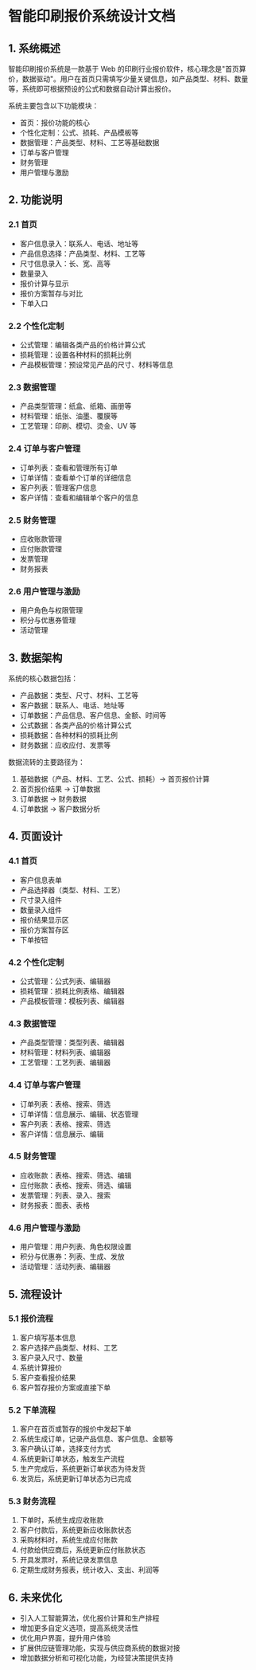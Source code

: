 # 智能印刷报价系统设计文档

## 1. 系统概述

智能印刷报价系统是一款基于 Web 的印刷行业报价软件，核心理念是"首页算价，数据驱动"。用户在首页只需填写少量关键信息，如产品类型、材料、数量等，系统即可根据预设的公式和数据自动计算出报价。

系统主要包含以下功能模块：

- 首页：报价功能的核心
- 个性化定制：公式、损耗、产品模板等
- 数据管理：产品类型、材料、工艺等基础数据
- 订单与客户管理
- 财务管理  
- 用户管理与激励

## 2. 功能说明

### 2.1 首页

- 客户信息录入：联系人、电话、地址等
- 产品信息选择：产品类型、材料、工艺等
- 尺寸信息录入：长、宽、高等
- 数量录入
- 报价计算与显示
- 报价方案暂存与对比
- 下单入口

### 2.2 个性化定制

- 公式管理：编辑各类产品的价格计算公式
- 损耗管理：设置各种材料的损耗比例
- 产品模板管理：预设常见产品的尺寸、材料等信息

### 2.3 数据管理

- 产品类型管理：纸盒、纸箱、画册等
- 材料管理：纸张、油墨、覆膜等
- 工艺管理：印刷、模切、烫金、UV 等

### 2.4 订单与客户管理

- 订单列表：查看和管理所有订单
- 订单详情：查看单个订单的详细信息
- 客户列表：管理客户信息
- 客户详情：查看和编辑单个客户的信息

### 2.5 财务管理

- 应收账款管理
- 应付账款管理
- 发票管理
- 财务报表

### 2.6 用户管理与激励

- 用户角色与权限管理
- 积分与优惠券管理
- 活动管理

## 3. 数据架构

系统的核心数据包括：

- 产品数据：类型、尺寸、材料、工艺等
- 客户数据：联系人、电话、地址等
- 订单数据：产品信息、客户信息、金额、时间等
- 公式数据：各类产品的价格计算公式
- 损耗数据：各种材料的损耗比例
- 财务数据：应收应付、发票等

数据流转的主要路径为：

1. 基础数据（产品、材料、工艺、公式、损耗）→ 首页报价计算
2. 首页报价结果 → 订单数据
3. 订单数据 → 财务数据
4. 订单数据 → 客户数据分析

## 4. 页面设计

### 4.1 首页

- 客户信息表单
- 产品选择器（类型、材料、工艺）
- 尺寸录入组件
- 数量录入组件
- 报价结果显示区
- 报价方案暂存区
- 下单按钮

### 4.2 个性化定制

- 公式管理：公式列表、编辑器
- 损耗管理：损耗比例表格、编辑器
- 产品模板管理：模板列表、编辑器

### 4.3 数据管理

- 产品类型管理：类型列表、编辑器
- 材料管理：材料列表、编辑器
- 工艺管理：工艺列表、编辑器

### 4.4 订单与客户管理

- 订单列表：表格、搜索、筛选
- 订单详情：信息展示、编辑、状态管理
- 客户列表：表格、搜索、筛选
- 客户详情：信息展示、编辑

### 4.5 财务管理

- 应收账款：表格、搜索、筛选、编辑
- 应付账款：表格、搜索、筛选、编辑
- 发票管理：列表、录入、搜索
- 财务报表：图表、表格

### 4.6 用户管理与激励

- 用户管理：用户列表、角色权限设置
- 积分与优惠券：列表、生成、发放
- 活动管理：活动列表、编辑器

## 5. 流程设计

### 5.1 报价流程

1. 客户填写基本信息
2. 客户选择产品类型、材料、工艺
3. 客户录入尺寸、数量
4. 系统计算报价
5. 客户查看报价结果
6. 客户暂存报价方案或直接下单

### 5.2 下单流程

1. 客户在首页或暂存的报价中发起下单
2. 系统生成订单，记录产品信息、客户信息、金额等
3. 客户确认订单，选择支付方式
4. 系统更新订单状态，触发生产流程
5. 生产完成后，系统更新订单状态为待发货
6. 发货后，系统更新订单状态为已完成

### 5.3 财务流程

1. 下单时，系统生成应收账款
2. 客户付款后，系统更新应收账款状态
3. 采购材料时，系统生成应付账款
4. 付款给供应商后，系统更新应付账款状态
5. 开具发票时，系统记录发票信息
6. 定期生成财务报表，统计收入、支出、利润等

## 6. 未来优化

- 引入人工智能算法，优化报价计算和生产排程
- 增加更多自定义选项，提高系统灵活性
- 优化用户界面，提升用户体验
- 扩展供应链管理功能，实现与供应商系统的数据对接
- 增加数据分析和可视化功能，为经营决策提供支持 